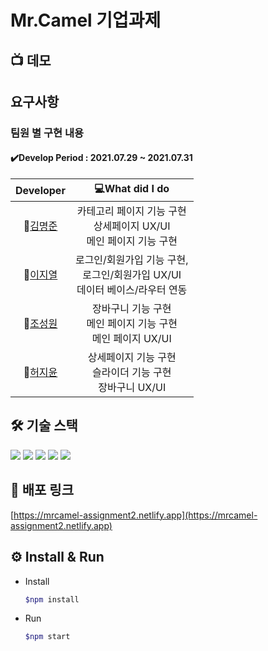 # Mr.Camel 기업과제

## 📺 데모

<!-- <p align="center">
  <img width="600" src="https://user-images.githubusercontent.com/9590693/127138398-b1086d84-1bf5-45d4-8764-a4e2489064ec.gif" />
</p> -->

## 요구사항

### 팀원 별 구현 내용

#### ✔️Develop Period : 2021.07.29 ~ 2021.07.31

|Developer|💻What did I do|
|:-:|:-:|
|🙂[김명준](https://github.com/JOHNKIM-KK)|카테고리 페이지 기능 구현<br />상세페이지 UX/UI<br />메인 페이지 기능 구현 |
|🙂[이지열](https://github.com/highspirit7)| 로그인/회원가입 기능 구현,<br />로그인/회원가입 UX/UI<br />데이터 베이스/라우터 연동 |
|🙂[조성원](https://github.com/JSWww>)|장바구니 기능 구현<br />메인 페이지 기능 구현<br />메인 페이지 UX/UI |
|🙂[허지윤](https://github.com/jiyoon1156) | 상세페이지 기능 구현<br />슬라이더 기능 구현<br />장바구니 UX/UI |

## 🛠 기술 스택

<img src="https://img.shields.io/badge/HTML5-E34F26?style=flat-square&logo=HTML5&logoColor=white"/></a> <img src="https://img.shields.io/badge/React-61DAFB?style=flat-square&logo=React&logoColor=white"/></a> <img src="https://img.shields.io/badge/React_Router-CA4245?style=flat-square&logo=ReactRouter&logoColor=white"/></a> <img src="https://img.shields.io/badge/styled Components-DB7093?style=flat-square&logo=styled-components&logoColor=white"/></a> <img src="https://img.shields.io/badge/JavaScript-F7DF1E?style=flat-square&logo=JavaScript&logoColor=white"/></a>

## 👀 배포 링크

[https://mrcamel-assignment2.netlify.app](https://mrcamel-assignment2.netlify.app)

## ⚙ Install & Run

- Install

  ```bash
  $npm install
  ```

- Run

  ```bash
  $npm start
  ```
